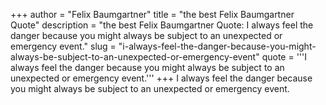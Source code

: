 +++
author = "Felix Baumgartner"
title = "the best Felix Baumgartner Quote"
description = "the best Felix Baumgartner Quote: I always feel the danger because you might always be subject to an unexpected or emergency event."
slug = "i-always-feel-the-danger-because-you-might-always-be-subject-to-an-unexpected-or-emergency-event"
quote = '''I always feel the danger because you might always be subject to an unexpected or emergency event.'''
+++
I always feel the danger because you might always be subject to an unexpected or emergency event.
